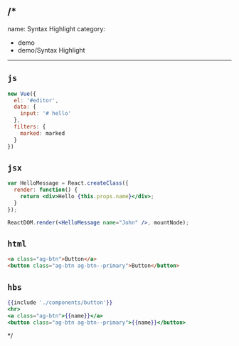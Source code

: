 /*
---
name: Syntax Highlight
category:
  - demo
  - demo/Syntax Highlight
---

## `js`

```js
new Vue({
  el: '#editor',
  data: {
    input: '# hello'
  },
  filters: {
    marked: marked
  }
})
```

## `jsx`

```jsx
var HelloMessage = React.createClass({
  render: function() {
    return <div>Hello {this.props.name}</div>;
  }
});

ReactDOM.render(<HelloMessage name="John" />, mountNode);
```

## `html`

```html
<a class="ag-btn">Button</a>
<button class="ag-btn ag-btn--primary">Button</button>
```

## `hbs`

```hbs
{{include './components/button'}}
<hr>
<a class="ag-btn">{{name}}</a>
<button class="ag-btn ag-btn--primary">{{name}}</button>
```

*/
